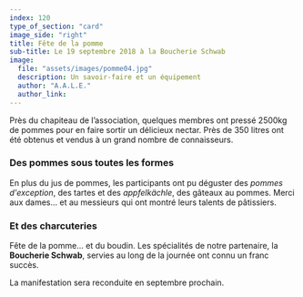 ```yaml
---
index: 120
type_of_section: "card"
image_side: "right"
title: Fête de la pomme
sub-title: Le 19 septembre 2018 à la Boucherie Schwab
image:
  file: "assets/images/pomme04.jpg"
  description: Un savoir-faire et un équipement
  author: "A.A.L.E."
  author_link: 
---
```

Près du chapiteau de l’association, quelques membres ont pressé 2500kg de pommes pour en faire sortir un délicieux nectar. Près de 350 litres ont été obtenus et vendus à un grand nombre de connaisseurs.

### Des pommes sous toutes les formes
En plus du jus de pommes, les participants ont pu déguster des *pommes d'exception*, des tartes et des *appfelkächle*, des gâteaux au pommes. Merci aux dames... et au messieurs qui ont montré leurs talents de pâtissiers.

### Et des charcuteries
Fête de la pomme... et du boudin. Les spécialités de notre partenaire, la **Boucherie Schwab**, servies au long de la journée ont connu un franc succès. 

La manifestation sera reconduite en septembre prochain.
